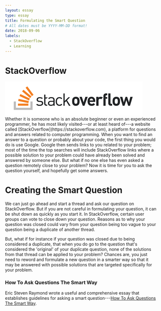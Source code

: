 ```yaml
---
layout: essay
type: essay
title: Formulating the Smart Question
# All dates must be YYYY-MM-DD format!
date: 2018-09-06
labels:
  - StackOverflow
  - Learning
---
```


# StackOverflow
<img class="ui medium right circular floated image" src="../images/stackoverflowlogo.png">
Whether it is someone who is an absolute beginner or even an experienced programmer, he has most likely visited---or at least heard of---a  website called [StackOverflow](https://stackoverflow.com), a platform for questions and answers related to computer programming. When you want to find an answer to a question or probably about your code, the first thing you would do is use Google. Google then sends links to you related to your problem; most of the time the top searches will include StackOverflow links where a possible solution to your problem could have already been solved and answered by someone else. But what if no one else has even asked a question remotely close to your problem? Now it is time for you to ask the question yourself, and hopefully get some answers.

# Creating the Smart Question
We can just go ahead and start a thread and ask our question on StackOverflow. But if you are not careful in formulating your question, it can be shut down as quickly as you start it. In StackOverflow, certain user groups can vote to close down your question. Reasons as to why your question was closed could vary from your question being too vague to your question being a duplicate of another thread. 

But, what if for instance if your question was closed due to being considered a duplicate, that when you do go to the question that's considered the 'original' of your duplicate question, none of the solutions from that thread can be applied to your problem? Chances are, you just need to reword and formulate a new question in a smarter way so that it may be answered with possible solutions that are targeted specifically for your problem. 

### How To Ask Questions The Smart Way
Eric Steven Raymond wrote a useful and comprehensive essay that establishes guidelines for asking a smart question---[How To Ask Questions The Smart Way](http://www.catb.org/esr/faqs/smart-questions.html).

